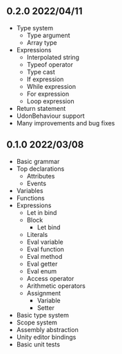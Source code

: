 ## 0.2.0 2022/04/11

- Type system
  - Type argument
  - Array type
- Expressions
  - Interpolated string
  - Typeof operator
  - Type cast
  - If expression
  - While expression
  - For expression
  - Loop expression
- Return statement
- UdonBehaviour support
- Many improvements and bug fixes

## 0.1.0 2022/03/08

- Basic grammar
- Top declarations
  - Attributes
  - Events
- Variables
- Functions
- Expressions
  - Let in bind
  - Block
    - Let bind
  - Literals
  - Eval variable
  - Eval function
  - Eval method
  - Eval getter
  - Eval enum
  - Access operator
  - Arithmetic operators
  - Assignment
    - Variable
    - Setter
- Basic type system
- Scope system
- Assembly abstraction
- Unity editor bindings
- Basic unit tests

